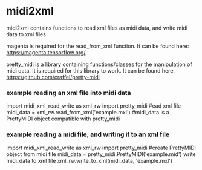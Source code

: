 # midi2xml
midi2xml contains functions to read xml files as midi data, and write midi data to xml files

magenta is required for the read_from_xml function. It can be found here: https://magenta.tensorflow.org/

pretty_midi is a library containing functions/classes for the manipulation of midi data. It is required for this library to work.
It can be found here: https://github.com/craffel/pretty-midi

### example reading an xml file into midi data

import midi_xml_read_write as xml_rw
import pretty_midi
#ead xml file
midi_data = xml_rw.read_from_xml('example.mxl')
#midi_data is a PrettyMIDI object compatible with pretty_midi

### example reading a midi file, and writing it to an xml file

import midi_xml_read_write as xml_rw
import pretty_midi
#create PrettyMIDI object from midi file
midi_data = pretty_midi.PrettyMIDI('example.mid')
write midi_data to xml file
xml_rw.write_to_xml(midi_data, 'example.mxl')